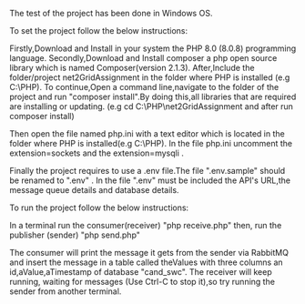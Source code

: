 The test of the project has been done in Windows OS.

To set the project follow the below instructions:

Firstly,Download and Install in your system the PHP 8.0 (8.0.8) 
programming language.
Secondly,Download and Install composer a php open source library 
which is named Composer(version 2.1.3).
After,Include the folder/project net2GridAssignment in the folder 
where PHP is installed (e.g C:\PHP).
To continue,Open a command line,navigate to the folder of the project 
and run "composer install".By doing this,all libraries that are required 
are installing or updating.
(e.g cd C:\PHP\net2GridAssignment and after run composer install)

Then open the file named php.ini with a text editor 
which is located in the folder where PHP is installed(e.g C:\PHP).
In the file php.ini uncomment the extension=sockets 
and the extension=mysqli .

Finally the project requires to use a .env file.The file ".env.sample" should be renamed to ".env" .
In the file ".env" must be included the API's URL,the message queue details and database details.  

To run the project follow the below instructions:

In a terminal run the consumer(receiver) "php receive.php"
then, run the publisher (sender) "php send.php"

The consumer will print the message it gets from the sender via RabbitMQ and 
insert the message in a table called theValues 
with three columns an id,aValue,aTimestamp of database "cand_swc". 
The receiver will keep running, waiting for messages (Use Ctrl-C to stop it),so try running the sender from another terminal.

